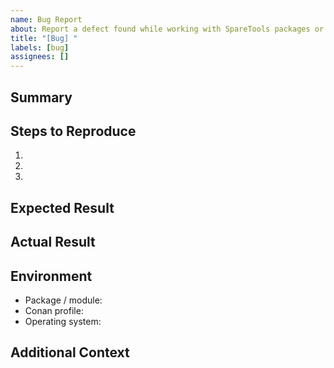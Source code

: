 ```yaml
---
name: Bug Report
about: Report a defect found while working with SpareTools packages or automation
title: "[Bug] "
labels: [bug]
assignees: []
---
```


## Summary

<!-- Describe the issue in one or two sentences. -->

## Steps to Reproduce

1. 
2. 
3. 

## Expected Result

<!-- What should have happened? -->

## Actual Result

<!-- What actually happened? Include logs, screenshots, or error output. -->

## Environment

- Package / module:
- Conan profile:
- Operating system:

## Additional Context

<!-- Links to CI runs, workspace logs, or related issues. -->

